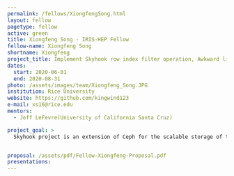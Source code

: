```yaml
---
permalink: /fellows/XiongfengSong.html
layout: fellow
pagetype: fellow
active: green
title: Xiongfeng Song - IRIS-HEP Fellow
fellow-name: Xiongfeng Song
shortname: Xiongfeng
project_title: Implement Skyhook row index filter operation, Awkward list in-storage operations and Coffea processor/executor
dates:
  start: 2020-06-01
  end: 2020-08-31
photo: /assets/images/team/Xiongfeng_Song.JPG
institution: Rice University
website: https://github.com/kingwind123
e-mail: xs16@rice.edu
mentors:
  - Jeff LeFevre(University of California Santa Cruz)

project_goal: >
  Skyhook project is an extension of Ceph for the scalable storage of tables and for offloading common data management operations on them. It supports row-based processing via Google Flatbuffers format and col-based processing via Apache Arrow formats. What we want to implement then is to select the rows according to the Boolean predicate (return true) from trigger columns. This is similar to the Arrow’s take operation. In the second phase, if time permits, we will determine a feasible subset of operations that can be applied in storage by Skyhook, and then implement them for each list type (int, float, bool, etc.). In phase 3, we plan to implement the cpp version of Coffea (Columnar Object Framework For Effective Analysis). There is one for Spark, we want to create a new processor interface for Skyhook, which will be very similar to the Spark processor/executor interface.


proposal: /assets/pdf/Fellow-Xiongfeng-Proposal.pdf
presentations:
---
```

